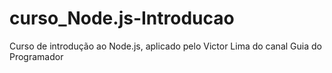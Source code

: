 # curso_Node.js-Introducao
Curso de introdução ao Node.js, aplicado pelo Victor Lima do canal Guia do Programador

